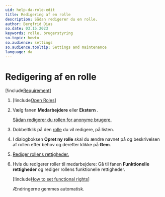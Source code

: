 ```yaml
---
uid: help-da-role-edit
title: Redigering af en rolle
description: Sådan redigerer du en rolle.
author: Bergfrid Dias
so.date: 03.15.2023
keywords: rolle, brugerstyring
so.topic: howto
so.audience: settings
so.audience.tooltip: Settings and maintenance
language: da
---
```


# Redigering af en rolle

[!include[Requirement](../includes/note-anon-req.md)]

1. [!include[Open Roles](includes/open-roles.md)]

2. Vælg fanen **Medarbejdere** eller **Ekstern** .

    [Sådan redigerer du rollen for anonyme brugere.][1]

3. Dobbeltklik på den [rolle][3] du vil redigere, på listen.

4. I dialogboksen **Opret ny rolle** skal du ændre navnet på og beskrivelsen af rollen efter behov og derefter klikke på **Gem**.

5. [Rediger rollens rettigheder.][4]

6. Hvis du redigerer roller til medarbejdere: Gå til fanen **Funktionelle rettigheder** og rediger rollens funktionelle rettigheder.

    [!include[How to set functional rights](includes/add-remove-right.md)]

    Ændringerne gemmes automatisk.

<!-- Referenced links -->
[1]: edit-rights-for-anonymous-users.md
[3]: index.md
[4]: set-data-rights-for-role.md

<!-- Referenced images -->
